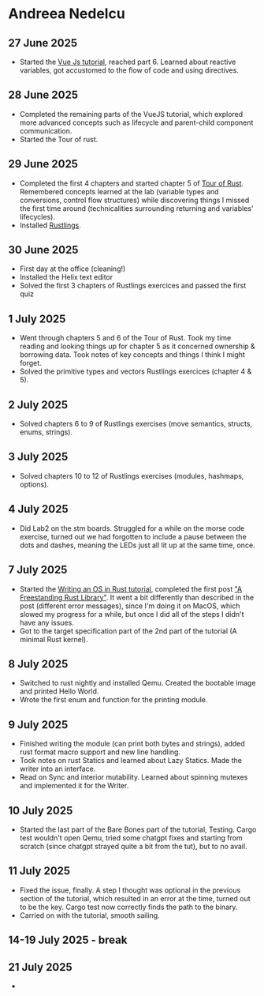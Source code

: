 # Andreea Nedelcu

## 27 June 2025
- Started the [Vue Js tutorial]("https://vuejs.org/tutorial/#step-1"), reached part 6. Learned about reactive variables, got accustomed to the flow of code and using directives.

## 28 June 2025
- Completed the remaining parts of the VueJS tutorial, which explored more advanced concepts such as lifecycle and parent-child component communication.
- Started the Tour of rust.

## 29 June 2025
- Completed the first 4 chapters and started chapter 5 of [Tour of Rust]("https://tourofrust.com/index.html"). Remembered concepts learned at the lab (variable types and conversions, control flow structures) while discovering things I missed the first time around (technicalities surrounding returning and variables' lifecycles). 
- Installed [Rustlings]("https://rustlings.rust-lang.org/").

## 30 June 2025
- First day at the office (cleaning!)
- Installed the Helix text editor
- Solved the first 3 chapters of Rustlings exercices and passed the first quiz

## 1 July 2025
- Went through chapters 5 and 6 of the Tour of Rust. Took my time reading and looking things up for chapter 5 as it concerned ownership & borrowing data. Took notes of key concepts and things I think I might forget.
- Solved the primitive types and vectors Rustlings exercices (chapter 4 & 5).

## 2 July 2025
- Solved chapters 6 to 9 of Rustlings exercises (move semantics, structs, enums, strings).

## 3 July 2025
- Solved chapters 10 to 12 of Rustlings exercises (modules, hashmaps, options).

## 4 July 2025
- Did Lab2 on the stm boards. Struggled for a while on the morse code exercise, turned out we had forgotten to include a pause between the dots and dashes, meaning the LEDs just all lit up at the same time, once.

## 7 July 2025
- Started the [Writing an OS in Rust tutorial]("https://os.phil-opp.com/"), completed the first post ["A Freestanding Rust Library"]("https://os.phil-opp.com/freestanding-rust-binary/"). It went a bit differently than described in the post (different error messages), since I'm doing it on MacOS, which slowed my progress for a while, but once I did all of the steps I didn't have any issues.
- Got to the target specification part of the 2nd part of the tutorial (A minimal Rust kernel).

## 8 July 2025
- Switched to rust nightly and installed Qemu. Created the bootable image and printed Hello World.
- Wrote the first enum and function for the printing module.

## 9 July 2025
- Finished writing the module (can print both bytes and strings), added rust format macro support and new line handling.
- Took notes on rust Statics and learned about Lazy Statics. Made the writer into an interface.
- Read on Sync and interior mutability. Learned about spinning mutexes and implemented it for the Writer.

## 10 July 2025
- Started the last part of the Bare Bones part of the tutorial, Testing. Cargo test wouldn't open Qemu, tried some chatgpt fixes and starting from scratch (since chatgpt strayed quite a bit from the tut), but to no avail. 

## 11 July 2025
- Fixed the issue, finally. A step I thought was optional in the previous section of the tutorial, which resulted in an error at the time, turned out to be the key. Cargo test now correctly finds the path to the binary.
- Carried on with the tutorial, smooth sailing. 

## 14-19 July 2025 - break

## 21 July 2025
-

